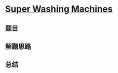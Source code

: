 # [Super Washing Machines](https://leetcode.com/problems/super-washing-machines/)

## 题目


## 解题思路


## 总结


